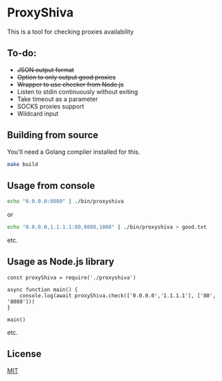 # ProxyShiva

This is a tool for checking proxies availability

## To-do:

* ~~JSON output format~~
* ~~Option to only output good proxies~~
* ~~Wrapper to use checker from Node.js~~
* Listen to stdin continuously without exiting
* Take timeout as a parameter
* SOCKS proxies support
* Wildcard input

## Building from source

You'll need a Golang compiler installed for this.

```bash
make build
```

## Usage from console
```bash
echo "0.0.0.0:8080" | ./bin/proxyshiva
```
or
```bash
echo "0.0.0.0,1.1.1.1:80,8080,1080" | ./bin/proxyshiva > good.txt
```
etc.

## Usage as Node.js library
```nodejs
const proxyShiva = require('./proxyshiva')

async function main() {
	console.log(await proxyShiva.check(['0.0.0.0','1.1.1.1'], ['80', '8080']))
}

main()
```
etc.

## License
[MIT](https://choosealicense.com/licenses/mit/)